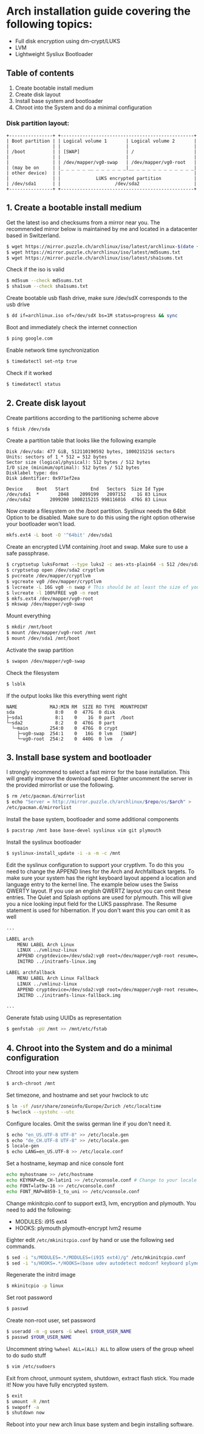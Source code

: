 # Arch installation guide covering the following topics: 
* Full disk encryption using dm-crypt/LUKS
* LVM
* Lightweight Sysliux Bootloader

## Table of contents
1. Create bootable install medium
2. Create disk layout
3. Install base system and bootloader
4. Chroot into the System and do a minimal configuration

### Disk partition layout:
```
+----------------+ +-------------------------------------------------+
| Boot partition | | Logical volume 1       | Logical volume 2       |
|                | |                        |                        |
| /boot          | | [SWAP]                 | /                      |
|                | |                        |                        |
|                | | /dev/mapper/vg0-swap   | /dev/mapper/vg0-root   |
| (may be on     | |_ _ _ _ _ __ _ _ _ _ _ _|__ _ _ _ _ _ _ _ _ _ _ _|
| other device)  | |                                                 |
|                | |             LUKS encrypted partition            |
| /dev/sda1      | |                    /dev/sda2                    |
+----------------+ +-------------------------------------------------+
```
## 1. Create a bootable install medium

Get the latest iso and checksums from a mirror near you. The recommended mirror
below is maintained by me and located in a datacenter based in Switzerland.

```bash
$ wget https://mirror.puzzle.ch/archlinux/iso/latest/archlinux-$(date +%Y.%m.%d)-x86_64.iso archlinux.iso
$ wget https://mirror.puzzle.ch/archlinux/iso/latest/md5sums.txt
$ wget https://mirror.puzzle.ch/archlinux/iso/latest/sha1sums.txt
```

Check if the iso is valid
```bash
$ md5sum --check md5sums.txt
$ sha1sum --check sha1sums.txt
```

Create bootable usb flash drive, make sure /dev/sdX corresponds to the usb drive
```bash
$ dd if=archlinux.iso of=/dev/sdX bs=1M status=progress && sync
```

Boot and immediately check the internet connection
```bash
$ ping google.com
```

Enable network time synchronization
```bash
$ timedatectl set-ntp true
```

Check if it worked
```bash
$ timedatectl status
```

## 2. Create disk layout
Create partitions according to the partitioning scheme above
```bash
$ fdisk /dev/sda
```

Create a partition table that looks like the following example
```
Disk /dev/sda: 477 GiB, 512110190592 bytes, 1000215216 sectors
Units: sectors of 1 * 512 = 512 bytes
Sector size (logical/physical): 512 bytes / 512 bytes
I/O size (minimum/optimal): 512 bytes / 512 bytes
Disklabel type: dos
Disk identifier: 0x971ef2ea

Device     Boot   Start        End   Sectors  Size Id Type
/dev/sda1  *       2048    2099199   2097152    1G 83 Linux
/dev/sda2       2099200 1000215215 998116016  476G 83 Linux
```

Now create a filesystem on the /boot partition. Syslinux needs the 64bit Option
to be disabled. Make sure to do this using the right option otherwise your
bootloader won't load.
```bash
mkfs.ext4 -L boot -O '^64bit' /dev/sda1
```

Create an encrypted LVM containing /root and swap. Make sure to use a safe passphrase.
```bash
$ cryptsetup luksFormat --type luks2 -c aes-xts-plain64 -s 512 /dev/sda2
$ cryptsetup open /dev/sda2 cryptlvm
$ pvcreate /dev/mapper/cryptlvm
$ vgcreate vg0 /dev/mapper/cryptlvm
$ lvcreate -L 16G vg0 -n swap # This should be at least the size of your RAM if you want hybernation to work
$ lvcreate -l 100%FREE vg0 -n root
$ mkfs.ext4 /dev/mapper/vg0-root
$ mkswap /dev/mapper/vg0-swap
```

Mount everything
```bash
$ mkdir /mnt/boot
$ mount /dev/mapper/vg0-root /mnt
$ mount /dev/sda1 /mnt/boot
```

Activate the swap partition
```bash
$ swapon /dev/mapper/vg0-swap
```

Check the filesystem
```bash
$ lsblk
```

If the output looks like this everything went right
```
NAME            MAJ:MIN RM  SIZE RO TYPE  MOUNTPOINT
sda               8:0    0  477G  0 disk
├─sda1            8:1    0    1G  0 part  /boot
└─sda2            8:2    0  476G  0 part
  └─main        254:0    0  476G  0 crypt
    ├─vg0-swap  254:1    0   16G  0 lvm   [SWAP]
    └─vg0-root  254:2    0  440G  0 lvm   /
```
## 3. Install base system and bootloader

I strongly recommend to select a fast mirror for the base installation. This
will greatly improve the download speed. Eighter uncomment the server in the
provided mirrorlist or use the following.

```bash
$ rm /etc/pacman.d/mirrorlist
$ echo "Server = http://mirror.puzzle.ch/archlinux/$repo/os/$arch" >
/etc/pacman.d/mirrorlist
```

Install the base system, bootloader and some additional components
```bash
$ pacstrap /mnt base base-devel syslinux vim git plymouth
```

Install the syslinux bootloader
```bash
$ syslinux-install_update -i -a -m -c /mnt
```

Edit the syslinux configuration to support your cryptlvm. To do this you need
to change the APPEND lines for the Arch and Archfallback targets. To make sure your system
has the right keyboard layout append a location and language entry to the
kernel line. The example below uses the Swiss QWERTY layout. If you use an
english QWERTZ layout you can omit these entries. The Quiet and Splash options
are used for plymouth. This will give you a nice looking input field for the LUKS passphrase.
The Resume statement is used for hibernation. If you don't want this you can
omit it as well

```bash
...

LABEL arch
    MENU LABEL Arch Linux
    LINUX ../vmlinuz-linux
    APPEND cryptdevice=/dev/sda2:vg0 root=/dev/mapper/vg0-root resume=/dev/mapper/vg0-swap rw lang=en locale=de_CH.UTF-8 quiet splash
    INITRD ../initramfs-linux.img

LABEL archfallback
    MENU LABEL Arch Linux Fallback
    LINUX ../vmlinuz-linux
    APPEND cryptdevice=/dev/sda2:vg0 root=/dev/mapper/vg0-root resume=/dev/mapper/vg0-swap rw lang=en locale=de_CH.UTF-8 quiet splash
    INITRD ../initramfs-linux-fallback.img

...
```

Generate fstab using UUIDs as representation
```bash
$ genfstab -pU /mnt >> /mnt/etc/fstab
```

## 4. Chroot into the System and do a minimal configuration

Chroot into your new system
```bash
$ arch-chroot /mnt
```

Set timezone, and hostname and set your hwclock to utc
```bash
$ ln -sf /usr/share/zoneinfo/Europe/Zurich /etc/localtime
$ hwclock --systohc --utc
```

Configure locales. Omit the swiss german line if you don't need it.
```bash
$ echo "en_US.UTF-8 UTF-8" >> /etc/locale.gen
$ echo "de_CH.UTF-8 UTF-8" >> /etc/locale.gen
$ locale-gen
$ echo LANG=en_US.UTF-8 >> /etc/locale.conf
```

Set a hostname, keymap and nice console font
```bash
echo myhostname >> /etc/hostname
echo KEYMAP=de_CH-latin1 >> /etc/vconsole.conf # Change to your locale
echo FONT=lat9w-16 >> /etc/vconsole.conf
echo FONT_MAP=8859-1_to_uni >> /etc/vconsole.conf
```

Change mkinitcpio.conf to support ext3, lvm, encryption and plymouth.
You need to add the following:
* MODULES: i915 ext4
* HOOKS: plymouth plymouth-encrypt lvm2 resume

Eighter edit `/etc/mkinitcpio.conf` by hand or use the following sed commands.
```bash
$ sed -i "s/MODULES=.*/MODULES=(i915 ext4)/g" /etc/mkinitcpio.conf
$ sed -i "s/HOOKS=.*/HOOKS=(base udev autodetect modconf keyboard plymouth block keymap plymouth-encrypt lvm2 resume filesystems keyboard fsck shutdown)/g" /etc/mkinitcpio.conf
```

Regenerate the initrd image
```bash
$ mkinitcpio -p linux
```

Set root password
```bash
$ passwd
```

Create non-root user, set password
```bash
$ useradd -m -g users -G wheel $YOUR_USER_NAME
$ passwd $YOUR_USER_NAME
```

Uncomment string `%wheel ALL=(ALL) ALL` to allow users of the group wheel to do sudo stuff
```bash
$ vim /etc/sudoers
```

Exit from chroot, unmount system, shutdown, extract flash stick. You made it! Now you have fully encrypted system.
```bash
$ exit
$ umount -R /mnt
$ swapoff -a
$ shutdown now
```

Reboot into your new arch linux base system and begin installing software.
